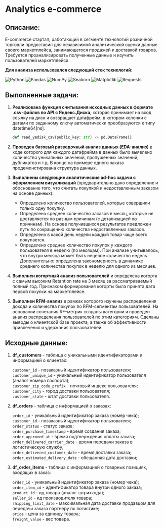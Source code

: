 # Analytics e-commerce 

## Описание: 
E-commerce стартап, работающий в сегменте технологий розничной торговли предоставил для независимой аналитической оценки данные своего маркетплейса, занимающегося продажей и доставкой товаров. Требуется проанализировать полученные данные и изучить пользователей маркетплейса.<br/>

**Для анализа использовался следующий стек технологий**: <br/>

![Python](https://img.shields.io/badge/-Python-0b0038?style=for-the-badge&logo=python&logoColor=3c78a9)
![Pandas](https://img.shields.io/badge/pandas-0b0038?style=for-the-badge&logo=pandas&logoColor=white)
![NumPy](https://img.shields.io/badge/numpy-0b0038?style=for-the-badge&logo=numpy&logoColor=4c74cc)
![Seaborn](https://img.shields.io/badge/seaborn-0b0038?style=for-the-badge&logo=seaborn&logoColor=white)
![Matplotlib](https://img.shields.io/badge/matplotlib-0b0038?style=for-the-badge&logo=matplotlib&logoColor=white)
![Requests](https://img.shields.io/badge/requests-0b0038?style=for-the-badge&logo=requests&logoColor=white)

## Выполненные задачи:

1)  **Реализована функция считывания исходных данных в формате .csv-файлов по API с Яндекс.Диска**, которая принимает на вход ссылку на диск и возвращает датафрейм, в котором колонки с датами по заданному ключу автоматически преобразуются к типу datetime64[ns].
    ``` python 
    def read_yadisk_csv(public_key: str) -> pd.DataFrame()
    ````
2) **Проведен базовый разведочный анализ данных (EDA-анализ)** в ходе которого для каждого датафрейма в данных было выявлено количество уникальных значений, пропущенных значений, дубликатов и т.д. В конце на примере одного заказа продемонстирована структура данных.

3) **Выполнены следующие аналитические ad-hoc задачи c оформлением визуализаций** (предварительно дано определение и обоснование того, что считать покупкой и недоставленным заказом на основе данных):<br/>
    - Определено количество пользователей, которые совершили только одну покупку. <br/>
    - Определено среднее количество заказов в месяц, которые не доставляется по разным причинам (с детализацией по причинам). На основе получившихся результатов предложен путь по сокращению количества недоставленных заказов. <br/>
    - Определено в какой день недели каждый товар чаще всего покупается. <br/>
    - Определено среднее количество покупок у каждого пользователя в неделю (по месяцам). При анализе учитывалось, что внутри месяца может быть нецелое количество недель. Дополнительно: определена закономерность в динамике среднего количества покупок в неделю для одного из месяцев.<br/>
    
4) **Выполнен когортный анализ пользователей** и определена когорта с самым высоким Retantion rate на 3 месяц за рассматриваемый полный год. Признаком формирования когорты была принята дата первой покупки на маркетплейсе.


5) **Выполнен RFM-анализ** в рамках которого изучены распределения дохода и количества покупок по RFM-сегментам пользователей. На основании сочетания RF-метрик созданы категории и проведен анализ распределения пользователей по этим категориям. Сделаны выводы о клиентской базе проекта, а также об эффективности привлечения и удержания пользователей.


## Исходные данные: 

1. **df_customers** - таблица с уникальными идентификаторами и информацией о клиентах:

    `customer_id` - позаказный идентификатор пользователя; <br/>
    `customer_unique_id` - уникальный идентификатор пользователя (аналог номера паспорта); <br/>
    `customer_zip_code_prefix` - почтовый индекс пользователя;<br/>
    `customer_city` - город доставки пользователя;<br/> 
    `customer_state` - штат доставки пользователя.

2. **df_orders** - таблица с информацией о заказах:

    `order_id` - уникальный идентификатор заказа (номер чека);<br/>
    `customer_id` - позаказный идентификатор пользователя;<br/>
    `order_status` - статус заказа;<br/>
    `order_purchase_timestamp` - время создания заказа;<br/> 
    `order_approved_at` - время подтверждения оплаты заказа;<br/> 
    `order_delivered_carrier_date` - время передачи заказа в логистическую службу;<br/>
    `order_delivered_customer_date` - время доставки заказа;<br/>
    `order_estimated_delivery_date` - обещанная дата доставки;<br/>


3. **df_order_items** - таблица с информацией о товарных позициях, входящих в заказ:

    `order_id` - уникальный идентификатор заказа (номер чека);<br/> 
    `order_item_id` - идентификатор товара внутри одного заказа;<br/> 
    `product_id` - ид товара (аналог штрихкода);<br/>
    `seller_id` - ид производителя товара;<br/>
    `shipping_limit_date` - максимальная дата доставки продавцом для передачи заказа партнеру по логистике;<br/>
    `price` - цена за единицу товара;<br/>
    `freight_value` - вес товара.

<!-- 
- Информация о заказах `df_orders`
- Информация о клиентах `df_customers`
- Информация о товарах в составе заказа `df_order_items` -->
<!-- <style>
ul {
    list-style-type: none; /* Убираем маркеры у ненумерованных списков */
    padding: 0; /* Убираем отступы */
}
</style>

<ul>

<details> 
    <summary>Информация о заказах `df_orders` <u>(см. подробнее)</u></summary>
    <p>

`order_id` - уникальный идентификатор заказа (номер чека)  
`customer_id` - позаказный идентификатор пользователя  
`order_status` - статус заказа  
`order_purchase_timestamp` - время создания заказа  
`order_approved_at` - время подтверждения оплаты заказа  
`order_delivered_carrier_date` - время передачи заказа в логистическую службу  
`order_delivered_customer_date` - время доставки заказа  
`order_estimated_delivery_date` - обещанная дата доставки  
</p>
</details>
</ul>

<ul>

<details> 
    <summary>Информация о заказах `df_customers` (см. подробнее)</summary>
    <p>

`customer_id` - позаказный идентификатор пользователя  
`customer_unique_id` - уникальный идентификатор пользователя (аналог номера паспорта)  
`customer_zip_code_prefix` - почтовый индекс пользователя  
`customer_city` - город доставки пользователя  
`customer_state` - штат доставки пользователя
</p>
</details>
</ul>

<ul>

<details> 
    <summary>Информация о заказах `df_order_items` (см. подробнее)</summary>
    <p>

`order_id` - уникальный идентификатор заказа (номер чека)  
`order_item_id` - идентификатор товара внутри одного заказа  
`product_id` - ид товара (аналог штрихкода)  
`seller_id` - ид производителя товара  
`shipping_limit_date` - максимальная дата доставки продавцом для передачи заказа партнеру по логистике  
`price` - цена за единицу товара  
`freight_value` - вес товара

</p>
</details>
</ul> -->
